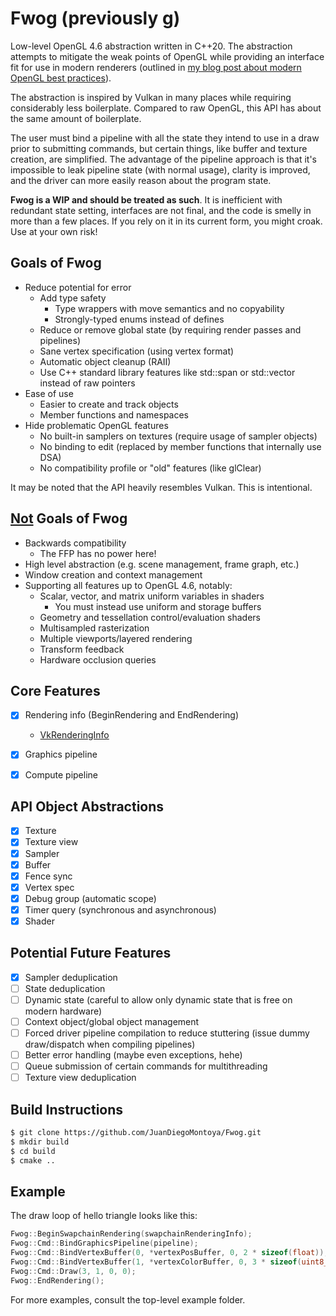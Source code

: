# Fwog (previously g)

Low-level OpenGL 4.6 abstraction written in C++20. The abstraction attempts to mitigate the weak points of OpenGL while providing an interface fit for use in modern renderers (outlined in [my blog post about modern OpenGL best practices](https://juandiegomontoya.github.io/modern_opengl.html)).

The abstraction is inspired by Vulkan in many places while requiring considerably less boilerplate. Compared to raw OpenGL, this API has about the same amount of boilerplate.

The user must bind a pipeline with all the state they intend to use in a draw prior to submitting commands, but certain things, like buffer and texture creation, are simplified. The advantage of the pipeline approach is that it's impossible to leak pipeline state (with normal usage), clarity is improved, and the driver can more easily reason about the program state.

**Fwog is a WIP and should be treated as such**. It is inefficient with redundant state setting, interfaces are not final, and the code is smelly in more than a few places. If you rely on it in its current form, you might croak. Use at your own risk!

## Goals of Fwog

- Reduce potential for error
  - Add type safety
    - Type wrappers with move semantics and no copyability
    - Strongly-typed enums instead of defines
  - Reduce or remove global state (by requiring render passes and pipelines)
  - Sane vertex specification (using vertex format)
  - Automatic object cleanup (RAII)
  - Use C++ standard library features like std::span or std::vector instead of raw pointers
- Ease of use
  - Easier to create and track objects
  - Member functions and namespaces
- Hide problematic OpenGL features
  - No built-in samplers on textures (require usage of sampler objects)
  - No binding to edit (replaced by member functions that internally use DSA)
  - No compatibility profile or "old" features (like glClear)

It may be noted that the API heavily resembles Vulkan. This is intentional.

## <ins>Not</ins> Goals of Fwog

- Backwards compatibility
  - The FFP has no power here!
- High level abstraction (e.g. scene management, frame graph, etc.)
- Window creation and context management
- Supporting all features up to OpenGL 4.6, notably:
  - Scalar, vector, and matrix uniform variables in shaders
    - You must instead use uniform and storage buffers
  - Geometry and tessellation control/evaluation shaders
  - Multisampled rasterization
  - Multiple viewports/layered rendering
  - Transform feedback
  - Hardware occlusion queries

## Core Features

- [x] Rendering info (BeginRendering and EndRendering)
  - [VkRenderingInfo](https://www.khronos.org/registry/vulkan/specs/1.3-extensions/man/html/VkRenderingInfo.html)
- [x] Graphics pipeline
- [x] Compute pipeline


## API Object Abstractions

- [x] Texture
- [x] Texture view
- [x] Sampler
- [x] Buffer
- [x] Fence sync
- [x] Vertex spec
- [x] Debug group (automatic scope)
- [x] Timer query (synchronous and asynchronous)
- [X] Shader

## Potential Future Features

- [x] Sampler deduplication
- [ ] State deduplication
- [ ] Dynamic state (careful to allow only dynamic state that is free on modern hardware)
- [ ] Context object/global object management
- [ ] Forced driver pipeline compilation to reduce stuttering (issue dummy draw/dispatch when compiling pipelines)
- [ ] Better error handling (maybe even exceptions, hehe)
- [ ] Queue submission of certain commands for multithreading
- [ ] Texture view deduplication

## Build Instructions

```bash
$ git clone https://github.com/JuanDiegoMontoya/Fwog.git
$ mkdir build
$ cd build
$ cmake ..
```

## Example

The draw loop of hello triangle looks like this:

```cpp
Fwog::BeginSwapchainRendering(swapchainRenderingInfo);
Fwog::Cmd::BindGraphicsPipeline(pipeline);
Fwog::Cmd::BindVertexBuffer(0, *vertexPosBuffer, 0, 2 * sizeof(float));
Fwog::Cmd::BindVertexBuffer(1, *vertexColorBuffer, 0, 3 * sizeof(uint8_t));
Fwog::Cmd::Draw(3, 1, 0, 0);
Fwog::EndRendering();
```

For more examples, consult the top-level example folder.
